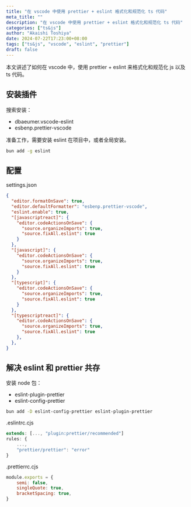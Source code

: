 ```yaml
---
title: "在 vscode 中使用 prettier + eslint 格式化和规范化 ts 代码"
meta_title: ""
description: "在 vscode 中使用 prettier + eslint 格式化和规范化 ts 代码"
categories: ["ts&js"]
author: "Akaishi Toshiya"
date: 2024-07-22T17:23:00+08:00
tags: ["ts&js", "vscode", "eslint", "prettier"]
draft: false
---
```


本文讲述了如何在 vscode 中，使用 prettier + eslint 来格式化和规范化 js 以及 ts 代码。

## 安装插件

搜索安装：

* dbaeumer.vscode-eslint
* esbenp.prettier-vscode

准备工作，需要安装 eslint 在项目中，或者全局安装。

```bash
bun add -g eslint
```

## 配置

settings.json

```json
{
  "editor.formatOnSave": true,
  "editor.defaultFormatter": "esbenp.prettier-vscode",
  "eslint.enable": true,
  "[javascriptreact]": {
    "editor.codeActionsOnSave": {
      "source.organizeImports": true,
      "source.fixAll.eslint": true
    }
  },
  "[javascript]": {
    "editor.codeActionsOnSave": {
      "source.organizeImports": true,
      "source.fixAll.eslint": true
    }
  },
  "[typescript]": {
    "editor.codeActionsOnSave": {
      "source.organizeImports": true,
      "source.fixAll.eslint": true
    }
  },
  "[typescriptreact]": {
    "editor.codeActionsOnSave": {
      "source.organizeImports": true,
      "source.fixAll.eslint": true
    },
  },
}
```

## 解决 eslint 和 prettier 共存

安装 node 包：

* eslint-plugin-prettier
* eslint-config-prettier

```bash
bun add -D eslint-config-prettier eslint-plugin-prettier
```

.eslintrc.cjs

```js
extends: [..., "plugin:prettier/recommended"]
rules: {
    ...,
    "prettier/prettier": "error"
}
```

.prettierrc.cjs

```js
module.exports = {
    semi: false,
    singleQuote: true,
    bracketSpacing: true,
}
```
